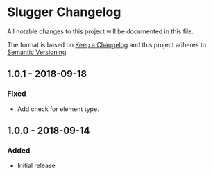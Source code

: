 # Slugger Changelog

All notable changes to this project will be documented in this file.

The format is based on [Keep a Changelog](http://keepachangelog.com/) and this project adheres to [Semantic Versioning](http://semver.org/).

## 1.0.1 - 2018-09-18
### Fixed
- Add check for element type.

## 1.0.0 - 2018-09-14
### Added
- Initial release
